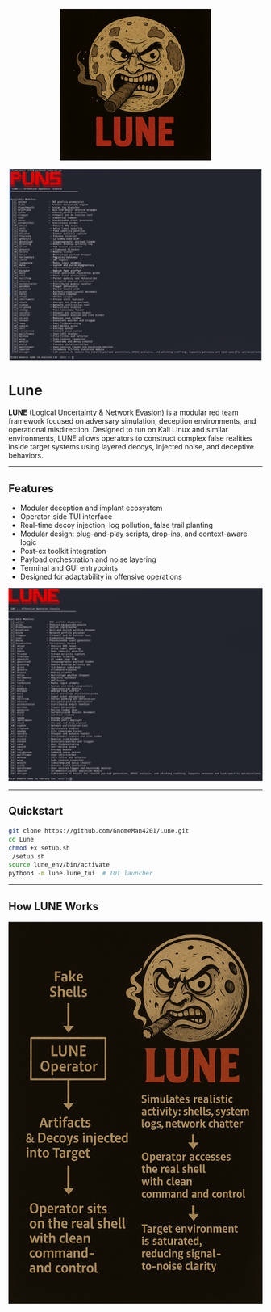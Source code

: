 <p align="center">  
  <img src="lune/assets/LUNE_LOGO.png" alt="LUNE Logo" width="300"/> 
</p>

<p align="center">  
  <img src="lune/assets/lune-banner.png" alt="LUNE Banner" width="500"/> 
</p>

# Lune

**LUNE** (Logical Uncertainty & Network Evasion) is a modular red team framework focused on adversary simulation, deception environments, and operational misdirection. Designed to run on Kali Linux and similar environments, LUNE allows operators to construct complex false realities inside target systems using layered decoys, injected noise, and deceptive behaviors.

---

## Features

- Modular deception and implant ecosystem
- Operator-side TUI interface
- Real-time decoy injection, log pollution, false trail planting
- Modular design: plug-and-play scripts, drop-ins, and context-aware logic
- Post-ex toolkit integration
- Payload orchestration and noise layering
- Terminal and GUI entrypoints
- Designed for adaptability in offensive operations

<p align="center">  
  <img src="lune/assets/LUNE.png" alt="LUNE UI Screenshot" width="700"/> 
</p>

---

## Quickstart

```bash
git clone https://github.com/GnomeMan4201/Lune.git
cd Lune
chmod +x setup.sh
./setup.sh
source lune_env/bin/activate
python3 -m lune.lune_tui  # TUI launcher
```

---

## How LUNE Works

<p align="center">  
  <img src="lune/assets/LUNE_FLOWCHART.png" alt="LUNE Workflow" width="800"/> 
</p>
